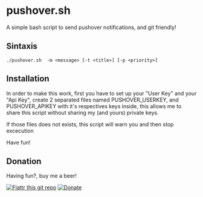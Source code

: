 pushover.sh
============

A simple bash script to send pushover notifications, and git friendly!

Sintaxis
--------

	./pushover.sh  -m <message> [-t <title>] [-p <priority>]

Installation
------------

In order to make this work, first you have to set up your "User Key" and your "Api Key", create 2 separated files named
PUSHOVER_USERKEY, and PUSHOVER_APIKEY with it's respectives keys inside, this allows me to share this script without
sharing my (and yours) private keys.

If those files does not exists, this script will warn you and then stop excecution

Have fun!

Donation
--------

Having fun?, buy me a beer!

[![Flattr this git repo](http://api.flattr.com/button/flattr-badge-large.png)](https://flattr.com/submit/auto?user_id=joecabezas&url=https://github.com/joecabezas/LOLAutoCallPick&title=LOLAutoCallPick&language=&tags=github&category=software) [![Donate](https://www.paypalobjects.com/en_GB/i/btn/btn_donate_SM.gif)](https://www.paypal.com/cgi-bin/webscr?cmd=_s-xclick&hosted_button_id=NPEG3C3DV2YCL)
